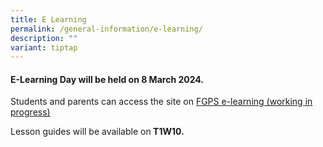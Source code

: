 ```yaml
---
title: E Learning
permalink: /general-information/e-learning/
description: ""
variant: tiptap
---
```

<h4><strong>E-Learning Day will be held on 8 March 2024.</strong></h4>
<p>Students and parents can access the site on <u>FGPS e-learning (working in progress)</u>
</p>
<p>Lesson guides will be available on<strong> T1W10.</strong>
</p>